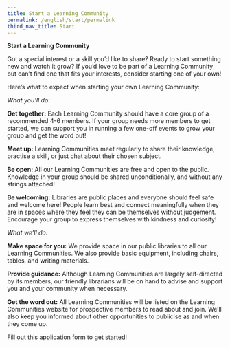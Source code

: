 ```yaml
---
title: Start a Learning Community
permalink: /english/start/permalink
third_nav_title: Start
---
```

**Start a Learning Community**

Got a special interest or a skill you’d like to share? Ready to start something new and watch it grow? If you’d love to be part of a Learning Community but can’t find one that fits your interests, consider starting one of your own! 

Here’s what to expect when starting your own Learning Community: 

*What you’ll do:*

**Get together:** Each Learning Community should have a core group of a recommended 4-6 members. If your group needs more members to get started, we can support you in running a few one-off events to grow your group and get the word out!

**Meet up:**  Learning Communities meet regularly to share their knowledge, practise a skill, or just chat about their chosen subject.

**Be open:**
All our Learning Communities are free and open to the public. Knowledge in your group should be shared unconditionally, and without any strings attached!  


**Be welcoming:**
Libraries are public places and everyone should feel safe and welcome here! People learn best and connect meaningfully when they are in spaces where they feel they can be themselves without judgement. Encourage your group to express themselves with kindness and curiosity! 

*What we’ll do:*

**Make space for you:**
We provide space in our public libraries to all our Learning Communities. We also provide basic equipment, including chairs, tables, and writing materials.

**Provide guidance:** 
Although Learning Communities are largely self-directed by its members, our friendly librarians will be on hand to advise and support you and your community when necessary. 


**Get the word out:** All Learning Communities will be listed on the Learning Communities website for prospective members to read about and join. We’ll also keep you informed about other opportunities to publicise as and when they come up. 

Fill out this application form to get started!